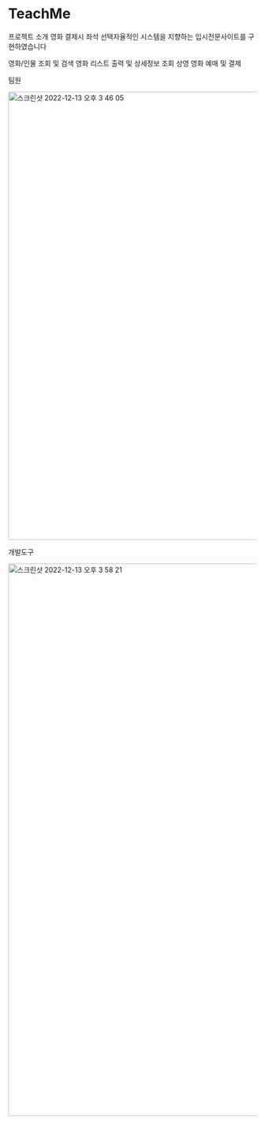 # TeachMe
프로젝트 소개
영화 결제시 좌석 선택자율적인 시스템을 지향하는 입시전문사이트를 구현하였습니다

영화/인물 조회 및 검색
영화 리스트 출력 및 상세정보 조회
상영 영화 예매 및 결제




팀원

<img width="908" alt="스크린샷 2022-12-13 오후 3 46 05" src="https://user-images.githubusercontent.com/90983846/207245692-7cb47717-0f4d-48ef-a6fa-63f3f5813798.png">

개발도구

<img width="1119" alt="스크린샷 2022-12-13 오후 3 58 21" src="https://user-images.githubusercontent.com/90983846/207247708-652ec6e1-e29e-4da9-ae18-71510fa9a9a1.png">
